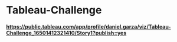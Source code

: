 # Tableau-Challenge

#### https://public.tableau.com/app/profile/daniel.garza/viz/Tableau-Challenge_16501412321410/Story1?publish=yes
